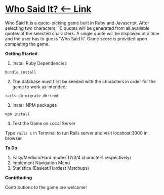 # [Who Said It? <-- Link](https://whosaidit.co)

Who Said It is a quote-picking game built in Ruby and Javascript. After selecting two characters, 10 quotes will be generated from all available quotes of the selected characters. A single quote will be displayed at a time and the user has to guess 'Who Said It'. Game score is provided upon completing the game.

**Getting Started**

1. Install Ruby Dependencies

`bundle install`

2. The database must first be seeded with the characters in order for the game to work as intended:

`rails db:migrate db:seed`

3. Install NPM packages

`npm install`

4. Test the Game on Local Server

Type `rails s` in Terminal to run Rails server and visit locahost:3000 in browser

**To Do**

1. Easy/Medium/Hard modes (2/3/4 characters respectively)
2. Implement Navigation Menu
3. Statistics (Easiest/Hardest Matchups)

**Contributing**

Contributions to the game are welcome!
 
